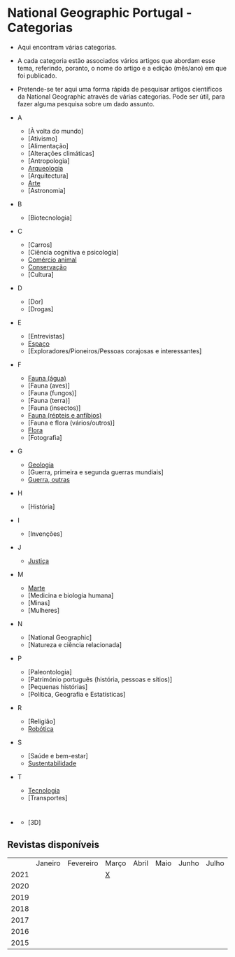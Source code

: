 # National Geographic Portugal - Categorias
* Aqui encontram várias categorias. 
* A cada categoria estão associados vários artigos que abordam esse tema, referindo, poranto, o nome do artigo e a edição (mês/ano) em que foi publicado. 
* Pretende-se ter aqui uma forma rápida de pesquisar artigos científicos da National Geographic através de várias categorias. Pode ser útil, para fazer alguma pesquisa sobre um dado assunto. 

* A
  * [À volta do mundo]
  * [Ativismo]
  * [Alimentação]
  * [Alterações climáticas]
  * [Antropologia]
  * [Arqueologia](arqueologia.md)
  * [Arquitectura]
  * [Arte](arte.md)
  * [Astronomia]
  
* B
  * [Biotecnologia]

* C
  * [Carros] 
  * [Ciência cognitiva e psicologia] 
  * [Comércio animal](comércio-animal.md)
  * [Conservação](conservação.md)
  * [Cultura]

* D 
  * [Dor]
  * [Drogas]

* E 
  * [Entrevistas]
  * [Espaço](espaço.md)
  * [Exploradores/Pioneiros/Pessoas corajosas e interessantes]

* F
  * [Fauna (água)](fauna-água.md)
  * [Fauna (aves)]
  * [Fauna (fungos)]
  * [Fauna (terra)]
  * [Fauna (insectos)]
  * [Fauna (répteis e anfíbios)](fauna-répteis-anfíbios.md)
  * [Fauna e flora (vários/outros)]
  * [Flora](flora.md)
  * [Fotografia]

* G
  * [Geologia](geologia.md)
  * [Guerra, primeira e segunda guerras mundiais]
  * [Guerra, outras](guerras-outras.md)

* H
  * [História]

* I
  * [Invenções]
  
* J
  * [Justiça](justiça.md)

* M
  * [Marte](marte.md)
  * [Medicina e biologia humana]
  * [Minas]
  * [Mulheres]

* N
  * [National Geographic]
  * [Natureza e ciência relacionada]

* P
  * [Paleontologia]
  * [Património português (história, pessoas e sítios)]
  * [Pequenas histórias]
  * [Política, Geografia e Estatísticas]

* R
  * [Religião]
  * [Robótica](robótica.md)

* S
  * [Saúde e bem-estar]
  * [Sustentabilidade](sustentabilidade.md)

* T
  * [Tecnologia](tecnologia.md)
  * [Transportes]

* #
  * [3D]

## Revistas disponíveis

<table>
    <tr>
        <td></td>
        <td>Janeiro</td>
        <td>Fevereiro</td>
        <td>Março</td>
        <td>Abril</td>
        <td>Maio</td>
        <td>Junho</td>
        <td>Julho</td>
        <td>Agosto</td>
        <td>Setembro</td>
        <td>Outubro</td>
        <td>Novembro</td>
        <td>Dezembro</td>
    </tr>
    <tr>
        <td>2021</td>
        <td></td>
        <td></td>
        <td><a href="https://github.com/luisa-maria1111/national-geographic-categorias/blob/main/revistas%20dispon%C3%ADveis/mar%C3%A7o-2021.md">X</a></td>
        <td></td>
        <td></td>
        <td></td>
        <td></td>
        <td></td>
        <td></td>
        <td></td>
        <td></td>
        <td></td>
    </tr>
    <tr>
        <td>2020</td>
    </tr>
    <tr>
        <td>2019</td>
    </tr>
    <tr>
        <td>2018</td>
    </tr>
    <tr>
        <td>2017</td>
    </tr>
    <tr>
        <td>2016</td>
    </tr>
    <tr>
        <td>2015</td>
    </tr>
</table>